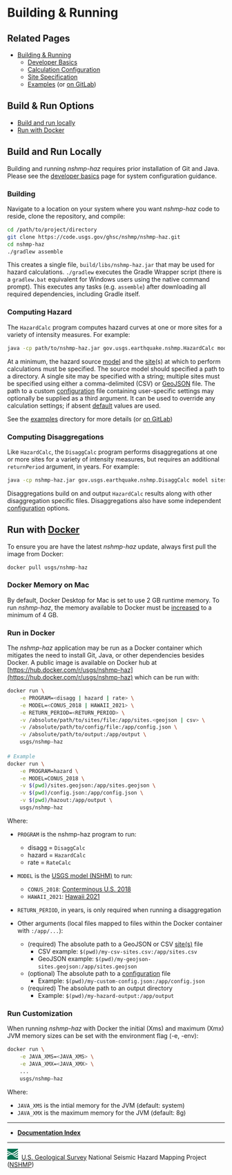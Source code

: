 # Building & Running

## Related Pages

* [Building & Running](./Building-&-Running.md#building-&-running)
  * [Developer Basics](./Developer-Basics.md#developer-basics)
  * [Calculation Configuration](./Calculation-Configuration.md#calculation-configuration)
  * [Site Specification](./Site-Specification.md#site-specification)
  * [Examples](../../etc/examples) (or
    [on GitLab](https://code.usgs.gov/ghsc/nshmp/nshmp-haz/-/tree/main/etc/examples))

## Build & Run Options

* [Build and run locally](#build-and-run-locally)
* [Run with Docker](#run-with-docker)

## Build and Run Locally

Building and running *nshmp-haz* requires prior installation of Git and Java. Please see the
[developer basics](./Developer-Basics.md) page for system configuration guidance.  

### Building

Navigate to a location on your system where you want *nshmp-haz* code to reside, clone the
repository, and compile:

```bash
cd /path/to/project/directory
git clone https://code.usgs.gov/ghsc/nshmp/nshmp-haz.git
cd nshmp-haz
./gradlew assemble
```

This creates a single file, `build/libs/nshmp-haz.jar` that may be used for hazard calculations.
`./gradlew` executes the Gradle Wrapper script (there is a `gradlew.bat` equivalent for Windows
users using the native command prompt). This executes any tasks (e.g. `assemble`) after
downloading all required dependencies, including Gradle itself.

### Computing Hazard

The `HazardCalc` program computes hazard curves at one or more sites for a variety of intensity
measures. For example:

```bash
java -cp path/to/nshmp-haz.jar gov.usgs.earthquake.nshmp.HazardCalc model sites [config]
```

At a minimum, the hazard source [model](./Hazard-Model.md) and the [site](./Site-Specification.md)(s)
at which to perform calculations must be specified. The source model should specified a path to a
directory. A single site may be specified with a string; multiple sites must be specified using
either a comma-delimited (CSV) or [GeoJSON](http://geojson.org) file. The path to a custom
[configuration](./Calculation-Configuration.md) file containing user-specific settings may optionally
be supplied as a third argument. It can be used to override any calculation settings; if absent
[default](./Calculation-Configuration.md) values are used.

See the [examples](../../etc/examples) directory for more details (or
[on GitLab](https://code.usgs.gov/ghsc/nshmp/nshmp-haz/-/tree/main/etc/examples))

### Computing Disaggregations

Like `HazardCalc`, the `DisaggCalc` program performs disaggregations at one or more sites for a
variety of intensity measures, but requires an additional `returnPeriod` argument, in years. For
example:

```bash
java -cp nshmp-haz.jar gov.usgs.earthquake.nshmp.DisaggCalc model sites returnPeriod [config]
```

Disaggregations build on and output `HazardCalc` results along with other disaggregation specific
files. Disaggregations also have some independent
[configuration](./Calculation-Configuration.md#config-disagg) options.

## Run with [Docker](https://docs.docker.com/install/)

To ensure you are have the latest *nshmp-haz* update, always first pull the image from Docker:

```bash
docker pull usgs/nshmp-haz
```

### Docker Memory on Mac

By default, Docker Desktop for Mac is set to use 2 GB runtime memory. To run *nshmp-haz*, the
memory available to Docker must be [increased](https://docs.docker.com/docker-for-mac/#advanced)
to a minimum of 4 GB.

### Run in Docker

The *nshmp-haz* application may be run as a Docker container which mitigates the need to install
Git, Java, or other dependencies besides Docker. A public image is available on
Docker hub at [https://hub.docker.com/r/usgs/nshmp-haz](https://hub.docker.com/r/usgs/nshmp-haz)
which can be run with:

```bash
docker run \
    -e PROGRAM=<disagg | hazard | rate> \
    -e MODEL=<CONUS_2018 | HAWAII_2021> \
    -e RETURN_PERIOD=<RETURN_PERIOD> \
    -v /absolute/path/to/sites/file:/app/sites.<geojson | csv> \
    -v /absolute/path/to/config/file:/app/config.json \
    -v /absolute/path/to/output:/app/output \
    usgs/nshmp-haz

# Example
docker run \
    -e PROGRAM=hazard \
    -e MODEL=CONUS_2018 \
    -v $(pwd)/sites.geojson:/app/sites.geojson \
    -v $(pwd)/config.json:/app/config.json \
    -v $(pwd)/hazout:/app/output \
    usgs/nshmp-haz
```

Where:

* `PROGRAM` is the nshmp-haz program to run:
  * disagg = `DisaggCalc`
  * hazard = `HazardCalc`
  * rate = `RateCalc`

* `MODEL` is the [USGS model (NSHM)](./USGS-Models.md) to run:
  * `CONUS_2018`: [Conterminous U.S. 2018](https://code.usgs.gov/ghsc/nshmp/nshm-conus)
  * `HAWAII_2021`: [Hawaii 2021](https://code.usgs.gov/ghsc/nshmp/nshm-hawaii)

* `RETURN_PERIOD`, in years, is only required when running a disaggregation

* Other arguments (local files mapped to files within the Docker container with `:/app/...`):
  * (required) The absolute path to a GeoJSON or CSV [site(s)](./Site-Specification.md) file
    * CSV example: `$(pwd)/my-csv-sites.csv:/app/sites.csv`
    * GeoJSON example: `$(pwd)/my-geojson-sites.geojson:/app/sites.geojson`
  * (optional) The absolute path to a [configuration](./Calculation-Configuration.md) file
    * Example: `$(pwd)/my-custom-config.json:/app/config.json`
  * (required) The absolute path to an output directory
    * Example: `$(pwd)/my-hazard-output:/app/output`

### Run Customization

When running *nshmp-haz* with Docker the initial (Xms) and maximum (Xmx) JVM memory sizes can
be set with the environment flag (-e, -env):

```bash
docker run \
    -e JAVA_XMS=<JAVA_XMS> \
    -e JAVA_XMX=<JAVA_XMX> \
    ...
    usgs/nshmp-haz
```

Where:

* `JAVA_XMS` is the intial memory for the JVM (default: system)
* `JAVA_XMX` is the maximum memory for the JVM (default: 8g)

---

* [**Documentation Index**](../README.md)

---
![USGS logo](./images/usgs-icon.png) &nbsp;[U.S. Geological Survey](https://www.usgs.gov)
National Seismic Hazard Mapping Project ([NSHMP](https://earthquake.usgs.gov/hazards/))
